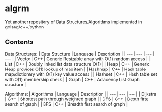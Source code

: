 # algrm
Yet another repository of Data Structures/Algorithms implemented in golang/c++/python

## Contents
Data Structures:
| Data Structure | Language |  Description | 
| --- | --- | --- | --- |
| Vector | C++ | Generic Resizable array with O(1) random access |
| List | C++ | Doubly linked list data structure O(1) |
| Heap | C++ | Generic Heap provides O(1) lookup of max item |
| Hashmap | C++ | Hash table map/dictionary with O(1) key value access |
| Hashset | C++ | Hash table set with O(1) membership check |
| Graph | C++ | Adjacency List Graph structure |

Algorithms:
| Algorithms | Language | Description |
| --- | --- | --- |
| Dijkstra | C++ | Shortest path through weighted graph |
| DFS | C++ | Depth first search of graph |
| BFS | C++ | Breadth first search of graph |
